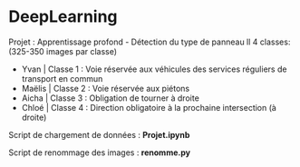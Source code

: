 # DeepLearning
Projet : Apprentissage profond - Détection du type de panneau
ll
4 classes: (325-350 images par classe)
- Yvan  | Classe 1 : Voie réservée aux véhicules des services réguliers de transport en commun
- Maëlis | Classe 2 : Voie réservée aux piétons
- Aicha  | Classe 3 : Obligation de tourner à droite 
- Chloé  | Classe 4 : Direction obligatoire à la prochaine intersection (à droite)

Script de chargement de données : **Projet.ipynb**

Script de renommage des images : **renomme.py**